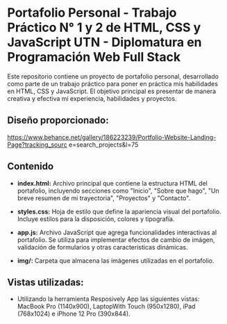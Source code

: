 # Portafolio Personal - Trabajo Práctico N° 1 y 2 de HTML, CSS y JavaScript UTN - Diplomatura en Programación Web Full Stack


Este repositorio contiene un proyecto de portafolio personal, desarrollado como parte de un trabajo práctico para poner en práctica mis habilidades en HTML, CSS y JavaScript. El objetivo principal es presentar de manera creativa y efectiva mi experiencia, habilidades y proyectos.

## Diseño proporcionado:

https://www.behance.net/gallery/186223239/Portfolio-Website-Landing-Page?tracking_sourc
e=search_projects&l=75


## Contenido

- **index.html:** Archivo principal que contiene la estructura HTML del portafolio, incluyendo secciones como "Inicio", "Sobre que hago", "Un breve resumen de mi trayectoria", "Proyectos" y "Contacto".

- **styles.css:** Hoja de estilo que define la apariencia visual del portafolio. Incluye estilos para la disposición, colores y tipografía.

- **app.js:** Archivo JavaScript que agrega funcionalidades interactivas al portafolio. Se utiliza para implementar efectos de cambio de imágen, validación de formularios y otras características dinámicas.

- **img/:** Carpeta que almacena las imágenes utilizadas en el portafolio.


## Vistas utilizadas:

- Utilizando la herramienta Resposively App las siguientes vistas: MacBook Pro (1140x900), LaptopWith Touch (950x1280), iPad (768x1024) e iPhone 12 Pro (390x844).
